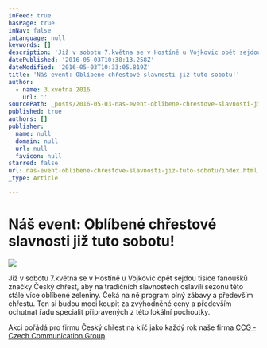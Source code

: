 ```yaml
---
inFeed: true
hasPage: true
inNav: false
inLanguage: null
keywords: []
description: 'Již v sobotu 7.května se v Hostíně u Vojkovic opět sejdou tisíce fanoušků značky Český chřest, aby na tradičních slavnostech oslavili sezonu této stále více oblíbené zeleniny. Čeká na ně program plný zábavy a především chřestu. Ten si budou moci koupit za zvýhodněné ceny a především ochutnat řadu specialit připravených z této lokální pochoutky. '
datePublished: '2016-05-03T10:38:13.258Z'
dateModified: '2016-05-03T10:33:05.819Z'
title: 'Náš event: Oblíbené chřestové slavnosti již tuto sobotu!'
author:
  - name: 3.května 2016
    url: ''
sourcePath: _posts/2016-05-03-nas-event-oblibene-chrestove-slavnosti-jiz-tuto-sobotu.md
published: true
authors: []
publisher:
  name: null
  domain: null
  url: null
  favicon: null
starred: false
url: nas-event-oblibene-chrestove-slavnosti-jiz-tuto-sobotu/index.html
_type: Article

---
```

# Náš event: Oblíbené chřestové slavnosti již tuto sobotu!
![](https://the-grid-user-content.s3-us-west-2.amazonaws.com/8e505e4a-33a7-4839-b969-5746231a4570.jpg)

Již v sobotu 7.května se v Hostíně u Vojkovic opět sejdou tisíce fanoušků značky Český chřest, aby na tradičních slavnostech oslavili sezonu této stále více oblíbené zeleniny. Čeká na ně program plný zábavy a především chřestu. Ten si budou moci koupit za zvýhodněné ceny a především ochutnat řadu specialit připravených z této lokální pochoutky. 

Akci pořádá pro firmu Český chřest na klíč jako každý rok naše firma [CCG - Czech Communication Group][0].

[0]: www.ccgpr.cz